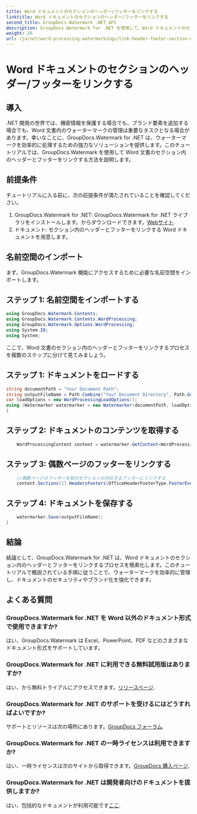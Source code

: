 ```yaml
---
title: Word ドキュメントのセクションのヘッダー/フッターをリンクする
linktitle: Word ドキュメントのセクションのヘッダー/フッターをリンクする
second_title: GroupDocs.Watermark .NET API
description: GroupDocs.Watermark for .NET を使用して、Word ドキュメントのセクション内のヘッダーとフッターを効率的にリンクする方法を学びます。文書管理とセキュリティ。
weight: 26
url: /ja/net/word-processing-watermarkings/link-header-footer-section-word-docs/
---
```


# Word ドキュメントのセクションのヘッダー/フッターをリンクする

## 導入
.NET 開発の世界では、機密情報を保護する場合でも、ブランド要素を追加する場合でも、Word 文書内のウォーターマークの管理は重要なタスクとなる場合があります。幸いなことに、GroupDocs.Watermark for .NET は、ウォーターマークを効率的に処理するための強力なソリューションを提供します。このチュートリアルでは、GroupDocs.Watermark を使用して Word 文書のセクション内のヘッダーとフッターをリンクする方法を説明します。
## 前提条件
チュートリアルに入る前に、次の前提条件が満たされていることを確認してください。
1. GroupDocs.Watermark for .NET: GroupDocs.Watermark for .NET ライブラリをインストールします。からダウンロードできます。[Webサイト](https://releases.groupdocs.com/Watermark/net/).
2. ドキュメント: セクション内のヘッダーとフッターをリンクする Word ドキュメントを用意します。

## 名前空間のインポート
まず、GroupDocs.Watermark 機能にアクセスするために必要な名前空間をインポートします。
## ステップ 1: 名前空間をインポートする
```csharp
using GroupDocs.Watermark.Contents;
using GroupDocs.Watermark.Contents.WordProcessing;
using GroupDocs.Watermark.Options.WordProcessing;
using System.IO;
using System;
```
ここで、Word 文書のセクション内のヘッダーとフッターをリンクするプロセスを複数のステップに分けて見てみましょう。
## ステップ 1: ドキュメントをロードする
```csharp
string documentPath = "Your Document Path";
string outputFileName = Path.Combine("Your Document Directory", Path.GetFileName(documentPath));
var loadOptions = new WordProcessingLoadOptions();
using (Watermarker watermarker = new Watermarker(documentPath, loadOptions))
{
```
## ステップ 2: ドキュメントのコンテンツを取得する
```csharp
    WordProcessingContent content = watermarker.GetContent<WordProcessingContent>();
```
## ステップ 3: 偶数ページのフッターをリンクする
```csharp
    //偶数ページのフッターを前のセクションの対応するフッターにリンクする
    content.Sections[1].HeadersFooters[OfficeHeaderFooterType.FooterEven].IsLinkedToPrevious = true;
```
## ステップ 4: ドキュメントを保存する
```csharp
    watermarker.Save(outputFileName);
}
```

## 結論
結論として、GroupDocs.Watermark for .NET は、Word ドキュメントのセクション内のヘッダーとフッターをリンクするプロセスを簡素化します。このチュートリアルで概説されている手順に従うことで、ウォーターマークを効率的に管理し、ドキュメントのセキュリティやブランド化を強化できます。
## よくある質問
### GroupDocs.Watermark for .NET を Word 以外のドキュメント形式で使用できますか?
はい、GroupDocs.Watermark は Excel、PowerPoint、PDF などのさまざまなドキュメント形式をサポートしています。
### GroupDocs.Watermark for .NET に利用できる無料試用版はありますか?
はい、から無料トライアルにアクセスできます。[リリースページ](https://releases.groupdocs.com/).
### GroupDocs.Watermark for .NET のサポートを受けるにはどうすればよいですか?
サポートとリソースは次の場所にあります。[GroupDocs フォーラム](https://forum.groupdocs.com/c/watermark/19).
### GroupDocs.Watermark for .NET の一時ライセンスは利用できますか?
はい、一時ライセンスは次のサイトから取得できます。[GroupDocs 購入ページ](https://purchase.groupdocs.com/temporary-license/).
### GroupDocs.Watermark for .NET は開発者向けのドキュメントを提供しますか?
はい、包括的なドキュメントが利用可能です[ここ](https://tutorials.groupdocs.com/Watermark/net/).